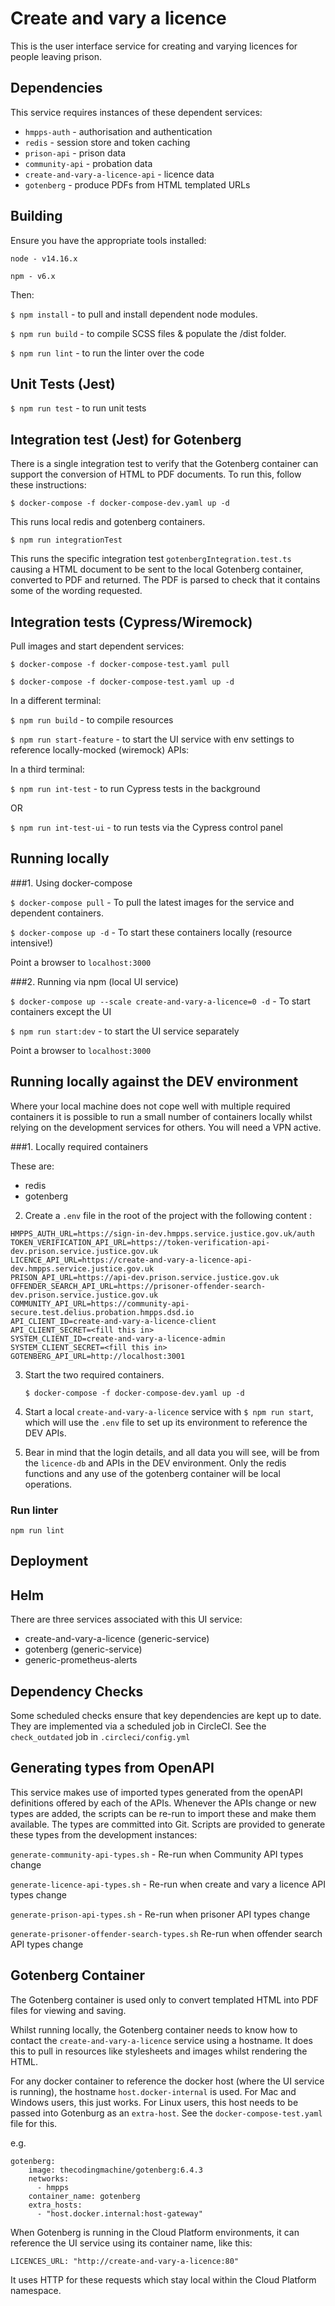 # Create and vary a licence

This is the user interface service for creating and varying licences for people
leaving prison.

## Dependencies
This service requires instances of these dependent services:
* `hmpps-auth` - authorisation and authentication
* `redis` - session store and token caching
* `prison-api` - prison data
* `community-api` - probation data  
* `create-and-vary-a-licence-api` - licence data  
* `gotenberg` - produce PDFs from HTML templated URLs

## Building

Ensure you have the appropriate tools installed:

`node - v14.16.x`

`npm - v6.x`

Then:

`$ npm install` - to pull and install dependent node modules.

`$ npm run build` - to compile SCSS files & populate the /dist folder.

`$ npm run lint` - to run the linter over the code

## Unit Tests (Jest)

`$ npm run test` - to run unit tests

## Integration test (Jest) for Gotenberg

There is a single integration test to verify that the Gotenberg container can support the
conversion of HTML to PDF documents. To run this, follow these instructions:

`$ docker-compose -f docker-compose-dev.yaml up -d`

This runs local redis and gotenberg containers.

`$ npm run integrationTest`

This runs the specific integration test `gotenbergIntegration.test.ts` causing a HTML document
to be sent to the local Gotenberg container, converted to PDF and returned. The PDF is parsed
to check that it contains some of the wording requested.

## Integration tests (Cypress/Wiremock)

Pull images and start dependent services:

`$ docker-compose -f docker-compose-test.yaml pull`

`$ docker-compose -f docker-compose-test.yaml up -d`

In a different terminal:

`$ npm run build` - to compile resources

`$ npm run start-feature` - to start the UI service with env settings to reference locally-mocked (wiremock) APIs:

In a third terminal:

`$ npm run int-test` - to run Cypress tests in the background

OR

`$ npm run int-test-ui` - to run tests via the Cypress control panel

## Running locally

###1. Using docker-compose

`$ docker-compose pull` - To pull the latest images for the service and dependent containers.

`$ docker-compose up -d` - To start these containers locally (resource intensive!)

Point a browser to `localhost:3000`

###2. Running via npm  (local UI service)

`$ docker-compose up --scale create-and-vary-a-licence=0 -d` - To start containers except the UI

`$ npm run start:dev`  - to start the UI service separately 

Point a browser to `localhost:3000`

## Running locally against the DEV environment

Where your local machine does not cope well with multiple required containers it is possible to run a small number of 
containers locally whilst relying on the development services for others. You will need a VPN active.

###1. Locally required containers

These are:

* redis
* gotenberg

2. Create a `.env` file in the root of the project with the following content :

```angular2html
HMPPS_AUTH_URL=https://sign-in-dev.hmpps.service.justice.gov.uk/auth
TOKEN_VERIFICATION_API_URL=https://token-verification-api-dev.prison.service.justice.gov.uk
LICENCE_API_URL=https://create-and-vary-a-licence-api-dev.hmpps.service.justice.gov.uk
PRISON_API_URL=https://api-dev.prison.service.justice.gov.uk
OFFENDER_SEARCH_API_URL=https://prisoner-offender-search-dev.prison.service.justice.gov.uk
COMMUNITY_API_URL=https://community-api-secure.test.delius.probation.hmpps.dsd.io
API_CLIENT_ID=create-and-vary-a-licence-client
API_CLIENT_SECRET=<fill this in>
SYSTEM_CLIENT_ID=create-and-vary-a-licence-admin
SYSTEM_CLIENT_SECRET=<fill this in>
GOTENBERG_API_URL=http://localhost:3001
```

3. Start the two required containers.

   `$ docker-compose -f docker-compose-dev.yaml up -d` 


4. Start a local `create-and-vary-a-licence` service with `$ npm run start`, which will use the `.env` file to set 
   up its environment to reference the DEV APIs.
   

5. Bear in mind that the login details, and all data you will see, will be from the `licence-db` and APIs in the DEV 
   environment. Only the redis functions and any use of the gotenberg container will be local operations.

### Run linter

`npm run lint`


## Deployment


## Helm

There are three services associated with this UI service:

* create-and-vary-a-licence  (generic-service)
* gotenberg (generic-service)
* generic-prometheus-alerts

## Dependency Checks

Some scheduled checks ensure that key dependencies are kept up to date.
They are implemented via a scheduled job in CircleCI. See the `check_outdated` job in `.circleci/config.yml`

## Generating types from OpenAPI

This service makes use of imported types generated from the openAPI definitions offered by each of the APIs.
Whenever the APIs change or new types are added, the scripts can be re-run to import these and make them available.
The types are committed into Git.
Scripts are provided to generate these types from the development instances:

`generate-community-api-types.sh` - Re-run when Community API types change

`generate-licence-api-types.sh` - Re-run when create and vary a licence API types change

`generate-prison-api-types.sh` - Re-run when prisoner API types change

`generate-prisoner-offender-search-types.sh`  Re-run when offender search API types change

## Gotenberg Container

The Gotenberg container is used only to convert templated HTML into PDF files for viewing and saving.

Whilst running locally, the Gotenberg container needs to know how to contact the `create-and-vary-a-licence` service
using a hostname. It does this to pull in resources like stylesheets and images whilst rendering the HTML.

For any docker container to reference the docker host (where the UI service is running), the hostname 
`host.docker-internal` is used. For Mac and Windows users, this just works. For Linux users, this host
needs to be passed into Gotenburg as an `extra-host`. See the `docker-compose-test.yaml` file for this.

e.g. 
```angular2html
gotenberg:
    image: thecodingmachine/gotenberg:6.4.3
    networks:
      - hmpps
    container_name: gotenberg
    extra_hosts:
      - "host.docker.internal:host-gateway"
```

When Gotenberg is running in the Cloud Platform environments, it can reference the UI service using its
container name, like this:

```angular2html
LICENCES_URL: "http://create-and-vary-a-licence:80"
```

It uses HTTP for these requests which stay local within the Cloud Platform namespace.
